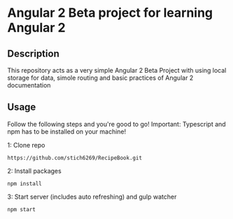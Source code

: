 # Angular 2 Beta project for learning Angular 2

## Description
This repository acts as a very simple Angular 2 Beta Project with using local storage for data, simole
routing and basic practices of Angular 2 documentation  
## Usage
Follow the following steps and you're good to go! Important: Typescript and npm has to be installed on your machine!

1: Clone repo
```
https://github.com/stich6269/RecipeBook.git
```
2: Install packages
```
npm install
```
3: Start server (includes auto refreshing) and gulp watcher
```
npm start
```
